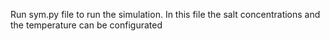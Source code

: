 Run sym.py file to run the simulation. In this file the salt concentrations and the temperature can be configurated
